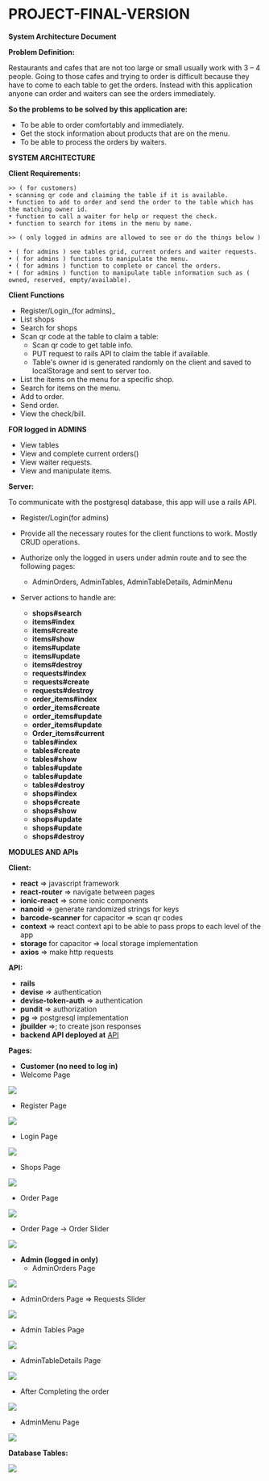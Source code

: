 # PROJECT-FINAL-VERSION

**System Architecture Document**

**Problem Definition:**

Restaurants and cafes that are not too large or small usually work with 3 – 4 people. Going to those cafes and trying to order is difficult because they have to come to each table to get the orders. Instead with this application anyone can order and waiters can see the orders immediately.

**So the problems to be solved by this application are:**

- To be able to order comfortably and immediately.
- Get the stock information about products that are on the menu.
- To be able to process the orders by waiters.

**SYSTEM ARCHITECTURE**

**Client Requirements:**

    >> ( for customers)
    • scanning qr code and claiming the table if it is available.
    • function to add to order and send the order to the table which has the matching owner id.
    • function to call a waiter for help or request the check.
    • function to search for items in the menu by name.
    
    >> ( only logged in admins are allowed to see or do the things below )

    • ( for admins ) see tables grid, current orders and waiter requests.
    • ( for admins ) functions to manipulate the menu.
    • ( for admins ) function to complete or cancel the orders.
    • ( for admins ) function to manipulate table information such as ( owned, reserved, empty/available).
 
 **Client Functions**
- Register/Login_(for admins)_
- List shops
- Search for shops
- Scan qr code at the table to claim a table:
  - Scan qr code to get table info.
  - PUT request to rails API to claim the table if available.
  - Table&#39;s owner id is generated randomly on the client and saved to localStorage and sent to server too.
- List the items on the menu for a specific shop.
- Search for items on the menu.
- Add to order.
- Send order.
- View the check/bill.

**FOR logged in ADMINS**
  - View tables
  - View and complete current orders()
  - View waiter requests.
  - View and manipulate items.

**Server:**

To communicate with the postgresql database, this app will use a rails API.

- Register/Login(for admins)
- Provide all the necessary routes for the client functions to work. Mostly CRUD operations.
- Authorize only the logged in users under admin route and to see the following pages:
  - AdminOrders, AdminTables, AdminTableDetails, AdminMenu

- Server actions to handle are:
  - **shops#search**
  - **items#index**
  - **items#create**
  - **items#show**
  - **items#update**
  - **items#update**
  - **items#destroy**
  - **requests#index**
  - **requests#create**
  - **requests#destroy**
  - **order\_items#index**
  - **order\_items#create**
  - **order\_items#update**
  - **order\_items#update**
  - **Order\_items#current**
  - **tables#index**
  - **tables#create**
  - **tables#show**
  - **tables#update**
  - **tables#update**
  - **tables#destroy**
  - **shops#index**
  - **shops#create**
  - **shops#show**
  - **shops#update**
  - **shops#update**
  - **shops#destroy**
  
**MODULES AND APIs**

**Client:**

- **react** => javascript framework
- **react-router** => navigate between pages
- **ionic-react** => some ionic components
- **nanoid** => generate randomized strings for keys
- **barcode-scanner** for capacitor => scan qr codes
- **context** => react context api to be able to pass props to each level of the app
- **storage** for capacitor => local storage implementation
- **axios** => make http requests

**API:**

- **rails**
- **devise** => authentication
- **devise-token-auth** => authentication
- **pundit** => authorization
- **pg** => postgresql implementation
- **jbuilder** =>; to create json responses
- **backend API deployed at** [API](https://orderhere.herokuapp.com/shops/:shop_id/tables/:table_id/order_items)

**Pages:**

- **Customer (no need to log in)**
 - Welcome Page

![](images/1.PNG)

- Register Page

![](images/register.PNG)

  - Login Page

![](images/login.PNG)

  - Shops Page

![](images/2.PNG)

  - Order Page

![](images/3.PNG)

 - Order Page -> Order Slider

![](images/4.PNG)

- **Admin (logged in only)**
  - AdminOrders Page

![](images/5.PNG)

  - AdminOrders Page => Requests Slider

![](images/6.PNG)

 - Admin Tables Page

![](images/7.PNG)

  - AdminTableDetails Page

![](images/8.PNG)

  - After Completing the order

![](images/9.PNG)

  - AdminMenu Page

![](images/10.PNG)

**Database Tables:**

![](images/11.PNG)

